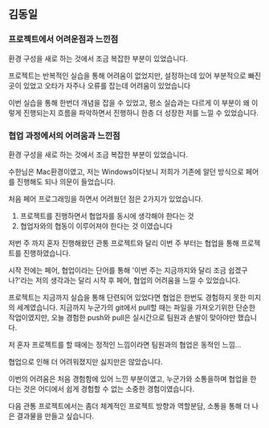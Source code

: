 ## 김동일

### 프로젝트에서 어려운점과 느낀점

환경 구성을 새로 하는 것에서 조금 복잡한 부분이 있었습니다.

프로젝트는 반복적인 실습을 통해 어려움이 없었지만, 설정하는데 있어 부분적으로 빠진 곳이 있었고 오타가 자주나 오류를 잡는데 어려움이 있었습니다

이번 실습을 통해 한번더 개념을 잡을 수 있었고, 평소 실습과는 다르게 이 부분이 왜 이렇게 진행되는지 흐름을 파악하면서 진행하니 한층 더 성장한 저를 느낄 수 있었습니다.



### 협업 과정에서의 어려움과 느낀점 

환경 구성을 새로 하는 것에서 조금 복잡한 부분이 있었습니다.

수한님은 Mac환경이였고, 저는 Windows이다보니 저희가 기존에 알던 방식으로 페어를 진행해도 되나 의문이 들었습니다. 

처음 페어 프로그래밍을 하면서 어려웠던 점은 2가지가 있었습니다.

1. 프로젝트를 진행하면서 협업자를 동시에 생각해야 한다는 것
2. 협업자와의 협동이 이루어져야 한다는 것 이였습니다

저번 주 까지 혼자 진행해왔던 관통 프로젝트와 달리 이번 주 부터는 협업을 통해 프로젝트를 진행하였습니다.

시작 전에는 페어, 협업이라는 단어를 통해 '이번 주는 지금까지와 달리 조금 쉽겠구나?'라는 저의 생각과는 달리 시작 후 페어, 협업의 어려움을 느낄 수 있었습니다. 

프로젝트는 지금까지 실습을 통해 단련되어 있었다면 협업은 한번도 경험하지 못한 미지의 세계였습니다. 지금까지 누군가의 git에서 pull할 때는 파일을 가져오기위한 단순한 작업이였지만, 오늘 경험한 push와 pull은 실시간으로 팀원과 손발이 맞아야만 했습니다.

저 혼자 프로젝트를 할 때에는 정적인 느낌이라면 팀원과의 협업은 동적인 느낌...

협업으로 인해 더 어려워졌지만 싫지만은 않았습니다. 

이번의 어려움은 처음 경험함에 있어 느낀 부분이였고, 누군가와 소통을하며 협업을 한다는 것은 어디에서 쉽게 경험할 수 없는 소중한 경험이였습니다.

다음 관통 프로젝트에서는 좀더 체계적인 프로젝트 방향과 역할분담, 소통을 통해 더 나은 결과물을 만들고 싶습니다.
